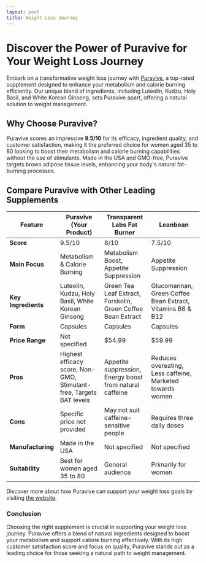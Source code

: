 ```yaml
---
layout: post
title: Weight Loss Journey
---
```


# Discover the Power of Puravive for Your Weight Loss Journey

Embark on a transformative weight loss journey with [Puravive](https://72d69hv-n9d1m9gn0ojavdn63i.hop.clickbank.net), a top-rated supplement designed to enhance your metabolism and calorie burning efficiently. Our unique blend of ingredients, including Luteolin, Kudzu, Holy Basil, and White Korean Ginseng, sets Puravive apart, offering a natural solution to weight management.

## Why Choose Puravive?

Puravive scores an impressive **9.5/10** for its efficacy, ingredient quality, and customer satisfaction, making it the preferred choice for women aged 35 to 80 looking to boost their metabolism and calorie burning capabilities without the use of stimulants. Made in the USA and GMO-free, Puravive targets brown adipose tissue levels, enhancing your body's natural fat-burning processes.

## Compare Puravive with Other Leading Supplements

| Feature            | Puravive (Your Product) | Transparent Labs Fat Burner | Leanbean                    |
|--------------------|-------------------------|-----------------------------|-----------------------------|
| **Score**          | 9.5/10                  | 8/10                        | 7.5/10                      |
| **Main Focus**     | Metabolism & Calorie Burning | Metabolism Boost, Appetite Suppression | Appetite Suppression        |
| **Key Ingredients**| Luteolin, Kudzu, Holy Basil, White Korean Ginseng | Green Tea Leaf Extract, Forskolin, Green Coffee Bean Extract | Glucomannan, Green Coffee Bean Extract, Vitamins B6 & B12 |
| **Form**           | Capsules                | Capsules                    | Capsules                    |
| **Price Range**    | Not specified           | $54.99                      | $59.99                      |
| **Pros**           | Highest efficacy score, Non-GMO, Stimulant-free, Targets BAT levels | Appetite suppression, Energy boost from natural caffeine | Reduces overeating, Less caffeine, Marketed towards women |
| **Cons**           | Specific price not provided | May not suit caffeine-sensitive people | Requires three daily doses  |
| **Manufacturing**  | Made in the USA         | Not specified               | Not specified               |
| **Suitability**    | Best for women aged 35 to 80 | General audience            | Primarily for women         |

Discover more about how Puravive can support your weight loss goals by visiting [the website](https://72d69hv-n9d1m9gn0ojavdn63i.hop.clickbank.net).

### Conclusion

Choosing the right supplement is crucial in supporting your weight loss journey. Puravive offers a blend of natural ingredients designed to boost your metabolism and support calorie burning effectively. With its high customer satisfaction score and focus on quality, Puravive stands out as a leading choice for those seeking a natural path to weight management.
